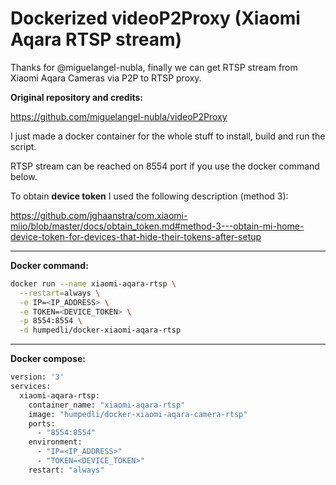 # Dockerized videoP2Proxy (Xiaomi Aqara RTSP stream)

Thanks for @miguelangel-nubla, finally we can get RTSP stream from Xiaomi Aqara Cameras via P2P to RTSP proxy.

**Original repository and credits:**

https://github.com/miguelangel-nubla/videoP2Proxy

I just made a docker container for the whole stuff to install, build and run the script.

RTSP stream can be reached on 8554 port if you use the docker command below.

To obtain **device token** I used the following description (method 3):

https://github.com/jghaanstra/com.xiaomi-miio/blob/master/docs/obtain_token.md#method-3---obtain-mi-home-device-token-for-devices-that-hide-their-tokens-after-setup

---
**Docker command:**

```bash
docker run --name xiaomi-aqara-rtsp \
  --restart=always \
  -e IP=<IP_ADDRESS> \
  -e TOKEN=<DEVICE_TOKEN> \
  -p 8554:8554 \
  -d humpedli/docker-xiaomi-aqara-rtsp
```

---
**Docker compose:**

```bash
version: '3'
services:
  xiaomi-aqara-rtsp:
    container_name: "xiaomi-aqara-rtsp"
    image: "humpedli/docker-xiaomi-aqara-camera-rtsp"
    ports:
      - "8554:8554"
    environment:
      - "IP=<IP_ADDRESS>"
      - "TOKEN=<DEVICE_TOKEN>"
    restart: "always"
```
